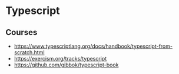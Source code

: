# Typescript

## Courses

- <https://www.typescriptlang.org/docs/handbook/typescript-from-scratch.html>
- <https://exercism.org/tracks/typescript>
- <https://github.com/gibbok/typescript-book>
